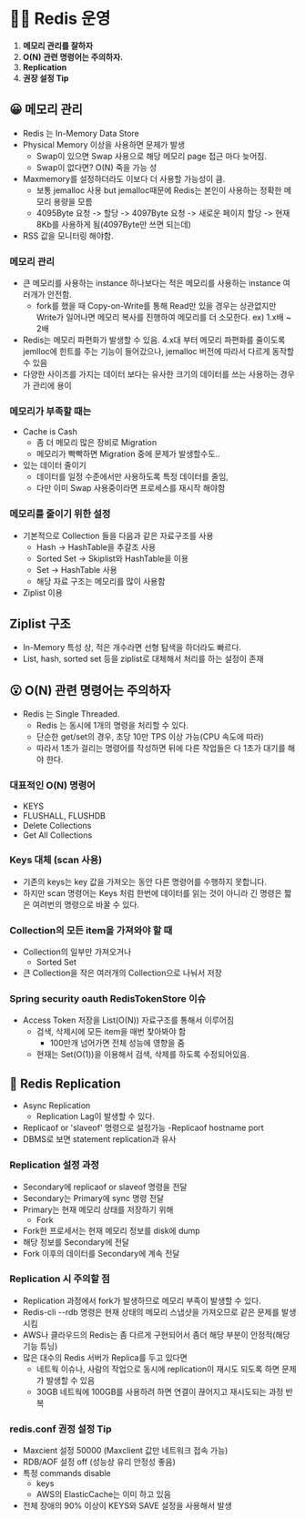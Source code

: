 # 🤦‍♂️ Redis 운영
1. **메모리 관리를 잘하자**
2. **O(N) 관련 명령어는 주의하자.**
3. **Replication**
4. **권장 설정 Tip**

## 😀 메모리 관리
- Redis 는 In-Memory Data Store
- Physical Memory 이상을 사용하면 문제가 발생
    - Swap이 있으면 Swap 사용으로 해당 메모리 page 접근 마다 늦어짐.
    - Swap이 없다면? O(N) 죽을 가능 성
- Maxmemory를 설정하더라도 이보다 더 사용할 가능성이 큼.
    - 보통 jemalloc 사용 but jemalloc때문에 Redis는 본인이 사용하는 정확한 메모리 용량을 모름
    - 4095Byte 요청 -> 할당 -> 4097Byte 요청 -> 새로운 페이지 할당 -> 현재 8Kb를 사용하게 됨(4097Byte만 쓰면 되는데)
- RSS 값을 모니터링 해야함.

### 메모리 관리
- 큰 메모리를 사용하는 instance 하나보다는 적은 메모리를 사용하는 instance 여러개가 안전함.
    - fork를 했을 때  Copy-on-Write를 통해 Read만 있을 경우는 상관없지만 Write가 일어나면 메모리 복사를 진행하여 메모리를 더 소모한다. ex) 1.x배 ~ 2배
- Redis는 메모리 파편화가 발생할 수 있음. 4.x대 부터 메모리 파편화를 줄이도록 jemlloc에 힌트를 주는 기능이 들어갔으나, jemalloc 버전에 따라서 다르게 동작할 수 있음
- 다양한 사이즈를 가지는 데이터 보다는 유사한 크기의 데이터를 쓰는 사용하는 경우가 관리에 용이

### 메모리가 부족할 때는
- Cache is Cash
    - 좀 더 메모리 많은 장비로 Migration
    - 메모리가 빡빡하면 Migration 중에 문제가 발생할수도..
- 있는 데이터 줄이기
    - 데이터를 일정 수준에서만 사용하도록 특정 데이터를 줄임,
    - 다만 이미 Swap 사용중이라면 프로세스를 재시작 해야함

### 메모리를 줄이기 위한 설정
- 기본적으로 Collection 들을 다음과 같은 자료구조를 사용
    - Hash -> HashTable을 추갈조 사용
    - Sorted Set -> Skiplist와 HashTable을 이용
    - Set -> HashTable 사용
    - 해당 자료 구조는 메모리를 많이 사용함
- Ziplist 이용

## Ziplist 구조
- In-Memory 특성 상, 적은 개수라면 선형 탐색을 하더라도 빠르다.
- List, hash, sorted set 등을 ziplist로 대체해서 처리를 하는 설정이 존재

## 😮 O(N) 관련 명령어는 주의하자
- Redis 는 Single Threaded.
    -  Redis 는 동시에 1개의 명령을 처리할 수 있다.
    - 단순한 get/set의 경우, 초당 10만 TPS 이상 가능(CPU 속도에 따라)
    - 따라서 1초가 걸리는 명령어를 작성하면 뒤에 다른 작업들은 다 1초가 대기를 해야 한다.

### 대표적인 O(N) 명령어
- KEYS
- FLUSHALL, FLUSHDB
- Delete Collections
- Get All Collections

### Keys 대체 (scan 사용)
- 기존의 keys는 key 값을 가져오는 동안 다른 명령어를 수행하지 못합니다.
- 하지만 scan 명령어는 Keys 처럼 한번에 데이터를 읽는 것이 아니라 긴 명령은 짧은 여려번의 명령으로 바꿀 수 있다.

### Collection의 모든 item을 가져와야 할 때
- Collection의 일부만 가져오거나
    - Sorted Set
- 큰 Collection을 작은 여러개의 Collection으로 나눠서 저장

### Spring security oauth RedisTokenStore 이슈
- Access Token 저장을 List(O(N)) 자료구조를 통해서 이루어짐
    - 검색, 삭제시에 모든 item을 매번 찾아봐야 함
        - 100만개 넘어가면 전체 성능에 영향을 줌
    - 현재는 Set(O(1))을 이용해서 검색, 삭제를 하도록 수정되어있음.

## 🤵 Redis Replication
- Async Replication
    - Replication Lag이 발생할 수 있다.
- Replicaof or 'slaveof' 명령으로 설정가능
    -Replicaof hostname port
- DBMS로 보면 statement replication과 유사

### Replication 설정 과정
- Secondary에 replicaof or slaveof 명령을 전달
- Secondary는 Primary에 sync 명령 전달
- Primary는 현재 메모리 상태를 저장하기 위해
    - Fork
- Fork한 프로세서는 현재 메모리 정보를 disk에 dump
- 해당 정보를 Secondary에 전달
- Fork 이후의 데이터를 Secondary에 계속 전달

### Replication 시 주의할 점
- Replication 과정에서 fork가 발생하므로 메모리 부족이 발생할 수 있다.
- Redis-cli --rdb 명령은 현재 상태의 메모리 스냅샷을 가져오므로 같은 문제를 발생시킴
- AWS나 클라우드의 Redis는 좀 다르게 구현되어서 좀더 해당 부분이 안정적(해당 기능 튜닝)
- 많은 대수의 Redis 서버가 Replica를 두고 있다면
    - 네트웍 이슈나, 사람의 작업으로 동시에 replication이 재시도 되도록 하면 문제가 발생할 수 있음
    - 30GB 네트웍에 100GB를 사용하려 하면 연결이 끊어지고 재시도되는 과정 반복

### redis.conf 권정 설정 Tip
- Maxcient 설정 50000 (Maxclient 값만 네트워크 접속 가능)
- RDB/AOF 설정 off (성능상 유리 안정성 좋음)
- 특정 commands disable
    - keys
    - AWS의 ElasticCache는 이미 하고 있음
- 전체 장애의 90% 이상이 KEYS와 SAVE 설정을 사용해서 발생
